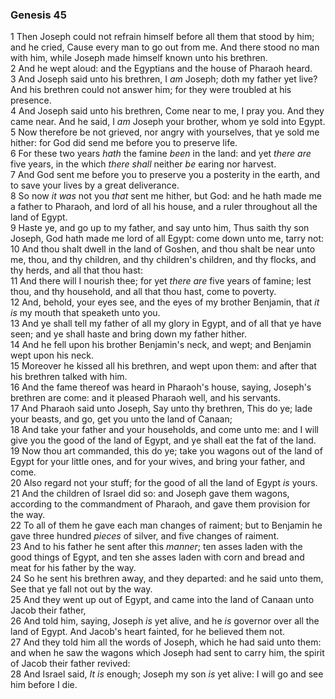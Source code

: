 ### Genesis 45

1 Then Joseph could not refrain himself before all them that stood by him; and he cried, Cause every man to go out from me. And there stood no man with him, while Joseph made himself known unto his brethren.  
2 And he wept aloud: and the Egyptians and the house of Pharaoh heard.  
3 And Joseph said unto his brethren, I *am* Joseph; doth my father yet live? And his brethren could not answer him; for they were troubled at his presence.  
4 And Joseph said unto his brethren, Come near to me, I pray you. And they came near. And he said, I *am* Joseph your brother, whom ye sold into Egypt.  
5 Now therefore be not grieved, nor angry with yourselves, that ye sold me hither: for God did send me before you to preserve life.  
6 For these two years *hath* the famine *been* in the land: and yet *there are* five years, in the which *there shall* neither *be* earing nor harvest.  
7 And God sent me before you to preserve you a posterity in the earth, and to save your lives by a great deliverance.  
8 So now *it was* not you *that* sent me hither, but God: and he hath made me a father to Pharaoh, and lord of all his house, and a ruler throughout all the land of Egypt.  
9 Haste ye, and go up to my father, and say unto him, Thus saith thy son Joseph, God hath made me lord of all Egypt: come down unto me, tarry not:  
10 And thou shalt dwell in the land of Goshen, and thou shalt be near unto me, thou, and thy children, and thy children's children, and thy flocks, and thy herds, and all that thou hast:  
11 And there will I nourish thee; for yet *there are* five years of famine; lest thou, and thy household, and all that thou hast, come to poverty.  
12 And, behold, your eyes see, and the eyes of my brother Benjamin, that *it is* my mouth that speaketh unto you.  
13 And ye shall tell my father of all my glory in Egypt, and of all that ye have seen; and ye shall haste and bring down my father hither.  
14 And he fell upon his brother Benjamin's neck, and wept; and Benjamin wept upon his neck.  
15 Moreover he kissed all his brethren, and wept upon them: and after that his brethren talked with him.  
16 And the fame thereof was heard in Pharaoh's house, saying, Joseph's brethren are come: and it pleased Pharaoh well, and his servants.  
17 And Pharaoh said unto Joseph, Say unto thy brethren, This do ye; lade your beasts, and go, get you unto the land of Canaan;  
18 And take your father and your households, and come unto me: and I will give you the good of the land of Egypt, and ye shall eat the fat of the land.  
19 Now thou art commanded, this do ye; take you wagons out of the land of Egypt for your little ones, and for your wives, and bring your father, and come.  
20 Also regard not your stuff; for the good of all the land of Egypt *is* yours.  
21 And the children of Israel did so: and Joseph gave them wagons, according to the commandment of Pharaoh, and gave them provision for the way.  
22 To all of them he gave each man changes of raiment; but to Benjamin he gave three hundred *pieces* of silver, and five changes of raiment.  
23 And to his father he sent after this *manner*; ten asses laden with the good things of Egypt, and ten she asses laden with corn and bread and meat for his father by the way.  
24 So he sent his brethren away, and they departed: and he said unto them, See that ye fall not out by the way.  
25 And they went up out of Egypt, and came into the land of Canaan unto Jacob their father,  
26 And told him, saying, Joseph *is* yet alive, and he *is* governor over all the land of Egypt. And Jacob's heart fainted, for he believed them not.  
27 And they told him all the words of Joseph, which he had said unto them: and when he saw the wagons which Joseph had sent to carry him, the spirit of Jacob their father revived:  
28 And Israel said, *It is* enough; Joseph my son *is* yet alive: I will go and see him before I die.  
